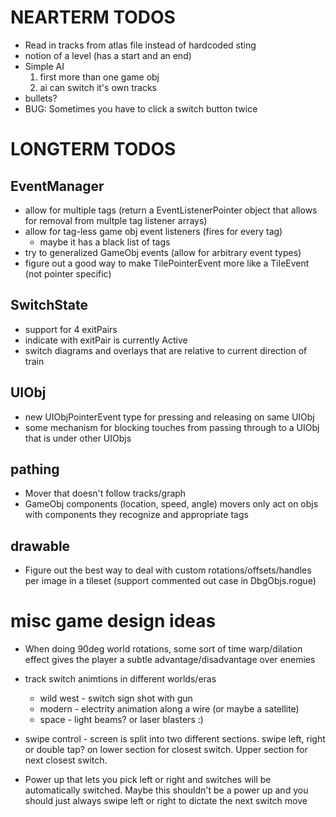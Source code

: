 # NEARTERM TODOS

- Read in tracks from atlas file instead of hardcoded sting
- notion of a level (has a start and an end)
- Simple AI
    1. first more than one game obj
    2. ai can switch it's own tracks
- bullets?
- BUG: Sometimes you have to click a switch button twice

# LONGTERM TODOS

## EventManager
- allow for multiple tags (return a EventListenerPointer object that allows for removal from multple tag listener arrays)
- allow for tag-less game obj event listeners (fires for every tag)
    - maybe it has a black list of tags
- try to generalized GameObj events (allow for arbitrary event types)
- figure out a good way to make TilePointerEvent more like a TileEvent (not pointer specific)

## SwitchState

- support for 4 exitPairs
- indicate with exitPair is currently Active
- switch diagrams and overlays that are relative to current direction of train

## UIObj

- new UIObjPointerEvent type for pressing and releasing on same UIObj
- some mechanism for blocking touches from passing through to a UIObj that is under other UIObjs

## pathing

- Mover that doesn't follow tracks/graph
- GameObj components (location, speed, angle) movers only act on objs with components they recognize and appropriate tags

## drawable

- Figure out the best way to deal with custom rotations/offsets/handles per image in a tileset (support commented out case in DbgObjs.rogue)


# misc game design ideas

- When doing 90deg world rotations, some sort of time warp/dilation effect gives the player a subtle advantage/disadvantage over enemies

- track switch animtions in different worlds/eras
    - wild west - switch sign shot with gun
    - modern - electrity animation along a wire (or maybe a satellite)
    - space - light beams? or laser blasters :)

- swipe control - screen is split into two different sections. swipe left, right or double tap? on lower section for closest switch. Upper section for next closest switch.
- Power up that lets you pick left or right and switches will be automatically switched. Maybe this shouldn't be a power up and you should just always swipe left or right to dictate the next switch move